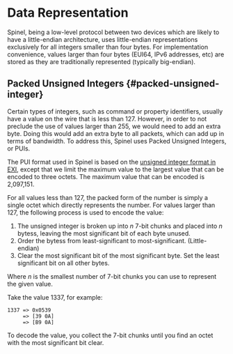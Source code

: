 # Data Representation

Spinel, being a low-level protocol between two devices which are
likely to have a little-endian architecture, uses little-endian representations
exclusively for all integers smaller than four bytes. For implementation
convenience, values larger than four bytes (EUI64, IPv6 addresses, etc)
are stored as they are traditionally represented (typically big-endian).

## Packed Unsigned Integers {#packed-unsigned-integer}

Certain types of integers, such as command or property identifiers,
usually have a value on the wire that is less than 127. However, in
order to not preclude the use of values larger than 255, we would need
to add an extra byte. Doing this would add an extra byte to all
packets, which can add up in terms of bandwidth. To address this,
Spinel uses Packed Unsigned Integers, or PUIs.

The PUI format used in Spinel is based on the [unsigned integer format
in EXI][EXI], except that we limit the maximum value to the largest
value that can be encoded to three octets. The maximum value that
can be encoded is 2,097,151.

[EXI]: https://www.w3.org/TR/exi/#encodingUnsignedInteger

For all values less than 127, the packed form of the number is simply
a single octet which directly represents the number. For values larger
than 127, the following process is used to encode the value:

1.  The unsigned integer is broken up into *n* 7-bit chunks and placed
    into *n* bytess, leaving the most significant bit of each byte
    unused.
2.  Order the bytess from least-significant to most-significant.
    (Little-endian)
3.  Clear the most significant bit of the most significant byte. Set
    the least significant bit on all other bytes.

Where *n* is the smallest number of 7-bit chunks you can use to
represent the given value.

Take the value 1337, for example:

    1337 => 0x0539
         => [39 0A]
         => [B9 0A]

To decode the value, you collect the 7-bit chunks until you find an
octet with the most significant bit clear.

